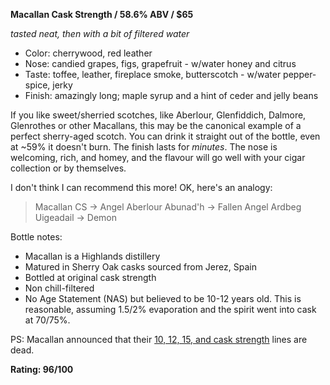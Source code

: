 **Macallan Cask Strength / 58.6% ABV / $65**

*tasted neat, then with a bit of filtered water*

* Color: cherrywood, red leather 
* Nose: candied grapes, figs, grapefruit - w/water honey and citrus
* Taste: toffee, leather, fireplace smoke, butterscotch - w/water pepper-spice, jerky
* Finish: amazingly long; maple syrup and a hint of ceder and jelly beans

If you like sweet/sherried scotches, like Aberlour, Glenfiddich, Dalmore, Glenrothes or other Macallans, this may be the canonical example of a perfect sherry-aged scotch.  You can drink it straight out of the bottle, even at ~59% it doesn't burn.  The finish lasts for *minutes*.  The nose is welcoming, rich, and homey, and the flavour will go well with your cigar collection or by themselves.

I don't think I can recommend this more!  OK, here's an analogy:

> Macallan CS -> Angel
> Aberlour Abunad'h -> Fallen Angel
> Ardbeg Uigeadail -> Demon

Bottle notes:

* Macallan is a Highlands distillery
* Matured in Sherry Oak casks sourced from Jerez, Spain
* Bottled at original cask strength
* Non chill-filtered
* No Age Statement (NAS) but believed to be 10-12 years old.  This is reasonable, assuming 1.5/2% evaporation and the spirit went into cask at 70/75%.

PS: Macallan announced that their [10, 12, 15, and cask strength](http://www.reddit.com/r/Scotch/comments/vqn7b/macallan_to_replace_101215_yro_with_nas_scotches/) lines are dead.

**Rating: 96/100**